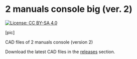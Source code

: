 # 2 manuals console big (ver. 2)

[![License: CC BY-SA 4.0](https://img.shields.io/badge/License-CC%20BY--SA%204.0-lightgrey.svg)](https://creativecommons.org/licenses/by-sa/4.0/)

[pic]

CAD files of 2 manuals console (version 2)

Download the latest CAD files in the <a href="#">releases</a> section.
